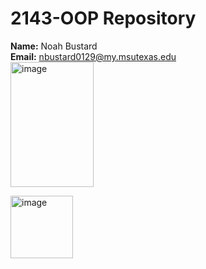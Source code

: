# 2143-OOP Repository


**Name:** Noah Bustard\
**Email:** nbustard0129@my.msutexas.edu\
<img width="133" height="200" alt="image" src="https://github.com/user-attachments/assets/ea09db65-1b34-4038-850f-dc12b3ec2822" />

<img width="100" height="100" alt="image" src="https://github.com/user-attachments/assets/83219429-cfc5-4b18-a7d2-52e6103cccf0" />

